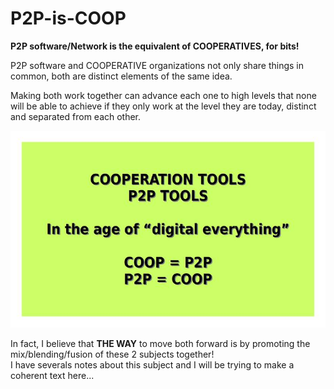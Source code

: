 # P2P-is-COOP
**P2P software/Network is the equivalent of COOPERATIVES, for bits!**  
  
P2P software and COOPERATIVE organizations not only share things in common, both are distinct elements of the same idea.  
  
Making both work together can advance each one to high levels that none will be able to achieve if they only work at the level they are today, distinct and separated from each other.  
  
![](doc/Slide-001.jpg)  
  
In fact, I believe that **THE WAY** to move both forward is by promoting the mix/blending/fusion of these 2 subjects together!   
I have severals notes about this subject and I will be trying to make a coherent text here...
  
